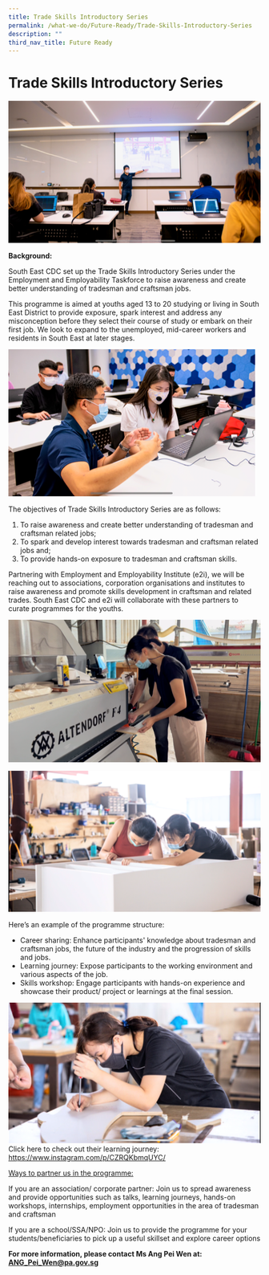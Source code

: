 ```yaml
---
title: Trade Skills Introductory Series
permalink: /what-we-do/Future-Ready/Trade-Skills-Introductory-Series
description: ""
third_nav_title: Future Ready
---
```

Trade Skills Introductory Series
===
![](/images/What%20We%20Do/Future%20Ready/Trades%20Skills%20Introductory%20Series%202%20(2).png)

**Background:**

South East CDC set up the Trade Skills Introductory Series under the Employment and Employability Taskforce to raise awareness and create better understanding of tradesman and craftsman jobs.

This programme is aimed at youths aged 13 to 20 studying or living in South East District to provide exposure, spark interest and address any misconception before they select their course of study or embark on their first job. We look to expand to the unemployed, mid-career workers and residents in South East at later stages.   

![](/images/What%20We%20Do/Future%20Ready/Trades%20Skills%20Introductory%20Series%203%20(2).png)

The objectives of Trade Skills Introductory Series are as follows:
1. To raise awareness and create better understanding of tradesman and craftsman related jobs; 
2. To spark and develop interest towards tradesman and craftsman related jobs and;
3. To provide hands-on exposure to tradesman and craftsman skills. 

Partnering with Employment and Employability Institute (e2i), we will be reaching out to associations, corporation organisations and institutes to raise awareness and promote skills development in craftsman and related trades. South East CDC and e2i will collaborate with these partners to curate programmes for the youths.

 ![](/images/What%20We%20Do/Future%20Ready/Trades%20Skills%20Introductory%20Series%204%20(3).png)
 
 ![](/images/What%20We%20Do/Future%20Ready/Trades%20Skills%20Introductory%20Series%206%20(2).png)

Here’s an example of the programme structure:
* Career sharing: Enhance participants' knowledge about tradesman and craftsman jobs, the future of the industry and the progression of skills and jobs.  
* Learning journey: Expose participants to the working environment and various aspects of the job.
* Skills workshop: Engage participants with hands-on experience and showcase their product/ project or learnings at the final session.

![](/images/What%20We%20Do/Future%20Ready/Trades%20Skills%20Introductory%20Series%205%20(2).png)
Click here to check out their learning journey: https://www.instagram.com/p/CZRQKbmqUYC/
 
<u>Ways to partner us in the programme:</u>

If you are an association/ corporate partner: Join us to spread awareness and provide opportunities such as talks, learning journeys, hands-on workshops, internships, employment opportunities in the area of tradesman and craftsman

If you are a school/SSA/NPO: Join us to provide the programme for your students/beneficiaries to pick up a useful skillset and explore career options

**For more information, please contact Ms Ang Pei Wen at: [ANG_Pei_Wen@pa.gov.sg](ANG_Pei_Wen@pa.gov.sg)**